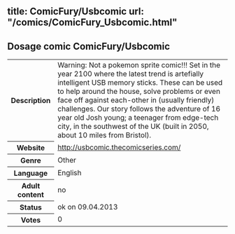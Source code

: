 title: ComicFury/Usbcomic
url: "/comics/ComicFury_Usbcomic.html"
---
Dosage comic ComicFury/Usbcomic
-----------------------------------------

<table class="comicinfo">
<tr>
<th>Description</th><td>Warning: Not a pokemon sprite comic!!! Set in the year 2100 where the latest trend is artefially intelligent USB memory sticks. These can be used to help around the house, solve problems or even face off against each-other in (usually friendly) challenges. Our story follows the adventure of 16 year old Josh young; a teenager from edge-tech city, in the southwest of the UK (built in 2050, about 10 miles from Bristol).</td>
</tr>
<tr>
<th>Website</th><td><a href="http://usbcomic.thecomicseries.com/">http://usbcomic.thecomicseries.com/</a></td>
</tr>
<tr>
<th>Genre</th><td>Other</td>
</tr>
<tr>
<th>Language</th><td>English</td>
</tr>
<tr>
<th>Adult content</th><td>no</td>
</tr>
<tr>
<th>Status</th><td>ok on 09.04.2013</td>
</tr>
<tr>
<th>Votes</th><td>0</div></td>
</tr>
</table>
